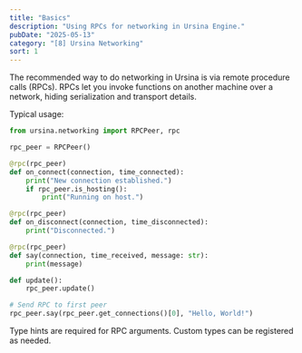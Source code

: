 ```yaml
---
title: "Basics"
description: "Using RPCs for networking in Ursina Engine."
pubDate: "2025-05-13"
category: "[8] Ursina Networking"
sort: 1
---
```


The recommended way to do networking in Ursina is via remote procedure calls (RPCs). RPCs let you invoke functions on another machine over a network, hiding serialization and transport details. 

Typical usage:

```python
from ursina.networking import RPCPeer, rpc

rpc_peer = RPCPeer()

@rpc(rpc_peer)
def on_connect(connection, time_connected):
    print("New connection established.")
    if rpc_peer.is_hosting():
        print("Running on host.")

@rpc(rpc_peer)
def on_disconnect(connection, time_disconnected):
    print("Disconnected.")

@rpc(rpc_peer)
def say(connection, time_received, message: str):
    print(message)

def update():
    rpc_peer.update()

# Send RPC to first peer
rpc_peer.say(rpc_peer.get_connections()[0], "Hello, World!")
```

Type hints are required for RPC arguments. Custom types can be registered as needed.
